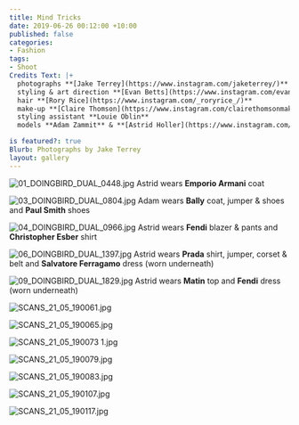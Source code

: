 ```yaml
---
title: Mind Tricks
date: 2019-06-26 00:12:00 +10:00
published: false
categories:
- Fashion
tags:
- Shoot
Credits Text: |+
  photographs **[Jake Terrey](https://www.instagram.com/jaketerrey/)** at **[The Artist Group](https://www.instagram.com/theartistgroup/)**
  styling & art direction **[Evan Betts](https://www.instagram.com/evanbeezy/)**
  hair **[Rory Rice](https://www.instagram.com/_roryrice_/)**
  make-up **[Claire Thomson](https://www.instagram.com/clairethomsonmakeup/)**
  styling assistant **Louie Oblin**
  models **Adam Zammit** & **[Astrid Holler](https://www.instagram.com/astrid_holler/)** at **[Priscillas](https://www.instagram.com/priscillasmodels/)**

is featured?: true
Blurb: Photographs by Jake Terrey
layout: gallery
---
```


![01_DOINGBIRD_DUAL_0448.jpg](/uploads/01_DOINGBIRD_DUAL_0448.jpg)
Astrid wears **Emporio Armani** coat

![03_DOINGBIRD_DUAL_0804.jpg](/uploads/03_DOINGBIRD_DUAL_0804.jpg)
Adam wears **Bally** coat, jumper & shoes and **Paul Smith** shoes

![04_DOINGBIRD_DUAL_0966.jpg](/uploads/04_DOINGBIRD_DUAL_0966.jpg)
Astrid wears **Fendi** blazer & pants and **Christopher Esber** shirt

![06_DOINGBIRD_DUAL_1397.jpg](/uploads/06_DOINGBIRD_DUAL_1397.jpg)
Astrid wears **Prada** shirt, jumper, corset & belt and **Salvatore Ferragamo** dress (worn underneath)

![09_DOINGBIRD_DUAL_1829.jpg](/uploads/09_DOINGBIRD_DUAL_1829.jpg)
Astrid wears **Matin** top and **Fendi** dress (worn underneath)

![SCANS_21_05_190061.jpg](/uploads/SCANS_21_05_190061.jpg)


![SCANS_21_05_190065.jpg](/uploads/SCANS_21_05_190065.jpg)

![SCANS_21_05_190073 1.jpg](/uploads/SCANS_21_05_190073%201.jpg)

![SCANS_21_05_190079.jpg](/uploads/SCANS_21_05_190079.jpg)

![SCANS_21_05_190083.jpg](/uploads/SCANS_21_05_190083.jpg)

![SCANS_21_05_190107.jpg](/uploads/SCANS_21_05_190107.jpg)

![SCANS_21_05_190117.jpg](/uploads/SCANS_21_05_190117.jpg)